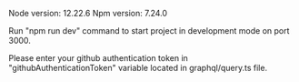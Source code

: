Node version: 12.22.6
Npm version: 7.24.0

Run "npm run dev" command to start project in development mode on port 3000.

Please enter your github authentication token in "githubAuthenticationToken" variable located in graphql/query.ts file.

